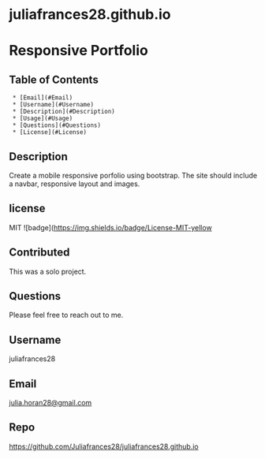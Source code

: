 # juliafrances28.github.io 



  # Responsive Portfolio 

   ## Table of Contents
     * [Email](#Email)
     * [Username](#Username)
     * [Description](#Description)
     * [Usage](#Usage)
     * [Questions](#Questions)
     * [License](#License)
     
  ## Description
  Create a mobile responsive porfolio using bootstrap. The site should  include a navbar, responsive layout and images.   

  ## license 
   MIT
  ![badge](https://img.shields.io/badge/License-MIT-yellow

  ## Contributed
  This was a solo project. 

  ## Questions 
   Please feel free to reach out to me. 

  ## Username
  juliafrances28


  ## Email 
  julia.horan28@gmail.com

  ## Repo
  https://github.com/Juliafrances28/juliafrances28.github.io

